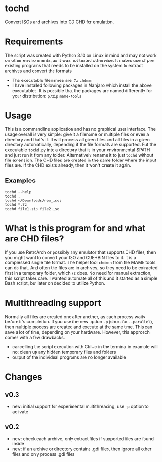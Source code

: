 # tochd

Convert ISOs and archives into CD CHD for emulation.

# Requirements

The script was created with Python 3.10 on Linux in mind and may not work on other environments, as it was not tested otherwise. It makes use of pre existing programs that needs to be installed on the system to extract archives and convert the formats. 

* The executable filenames are: `7z` `chdman`
* I have installed following packages in Manjaro which install the above executables. It is possible that the packages are named differently for your distribution: `p7zip` `mame-tools`

# Usage

This is a commandline application and has no graphical user interface. The usage overall is very simple: give it a filename or multiple files or even a directory and that's it. It will process all given files and all files in a given directory automatically, depending if the file formats are supported. Put the executable `tochd.py` into a directory that is in your environmental $PATH and just run it from any folder. Alternatively rename it to just `tochd` without file extension. The CHD files are created in the same folder where the input files are. If the CHD exists already, then it won't create it again.

## Examples

    tochd --help
    tochd .
    tochd ~/Downloads/new_isos
    tochd *.7z
    tochd file1.zip file2.iso
 
# What is this program for and what are CHD files?

If you use RetroArch or possibly any emulator that supports CHD files, then you might want to convert your ISO and CUE+BIN files to it. It is a compressed single file format. The helper tool `chdman` from the MAME tools can do that. And often the files are in archives, so they need to be extracted first in a temporary folder, which `7z` does. No need for manual extraction, this script takes care. I wanted automate all of this and it started as a simple Bash script, but later on decided to utilize Python.

# Multithreading support

Normally all files are created one after another, as each process waits before
it's completion.  If you use the new option `-p` (short for
`--parallel`), then multiple process are created and execute at the same time.
This can save a lot of time, depending on your hardware.  However, this
approach comes with a few drawbacks.

- cancelling the script execution with Ctrl+c in the terminal in example will
  not clean up any hidden temporary files and folders
- output of the individual programs are no longer available 

# Changes

## v0.3
- new: initial support for experimental multithreading, use `-p` option to
  activate

## v0.2
- new: check each archive, only extract files if supported files are found inside
- new: if an archive or directory contains .gdi files, then ignore all other files and only process .gdi files
